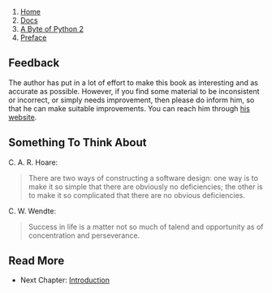 <!-- -
Title: A Byte of Python 2 - Preface
Author: Swaroop C H
Editor: Marios Zindilis
First Published: 2003
Last Updated: 2014-01-07
- -->

<ol class="breadcrumb">
<li><a href="/">Home</a></li>
<li><a href="/docs/">Docs</a></li>
<li><a href="/docs/a-byte-of-python-2/">A Byte of Python 2</a></li>
<li><a href="/docs/a-byte-of-python-2/preface.html">Preface</a></li>
</ol>



Feedback
--------

The author has put in a lot of effort to make this book as interesting 
and as accurate as possible. However, if you find some material to be 
inconsistent or incorrect, or simply needs improvement, then please do 
inform him, so that he can make suitable improvements. You can reach him 
through [his website](http://swaroopch.com/).

Something To Think About
------------------------
C. A. R. Hoare:
> There are two ways of constructing a software design: one way is to 
> make it so simple that there are obviously no deficiencies; the other 
> is to make it so complicated that there are no obvious deficiencies.

C. W. Wendte:
> Success in life is a matter not so much of talend and opportunity as 
> of concentration and perseverance.

Read More
---------

*   Next Chapter: [Introduction](/docs/a-byte-of-python-2/introduction.html)
